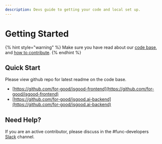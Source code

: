 ```yaml
---
description: Devs guide to getting your code and local set up.
---
```


# Getting Started

{% hint style="warning" %}
Make sure you have read about our [code base](../community/contributing.md#overview-of-our-codebase), and [how to contribute](../community/contributing.md#first-things-first).
{% endhint %}

## Quick Start

Please view github repo for latest readme on the code base.

* [https://github.com/for-good/isgood-frontend](https://github.com/for-good/isgood-frontend)
* [https://github.com/for-good/isgood.ai-backend](https://github.com/for-good/isgood.ai-backend)

## Need Help?

If you are an active contributor, please discuss in the \#func-developers [Slack](https://isgood.slack.com/archives/C01APTAPVT7) channel.

